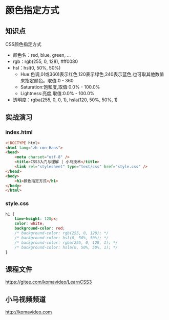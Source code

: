 颜色指定方式
============

## 知识点

CSS颜色指定方式

* 颜色名：red, blue, green, ...
* rgb：rgb(255, 0, 128), #ff0080
* hsl：hsl(0, 50%, 50%)
  + Hue:色调,0(或360)表示红色,120表示绿色,240表示蓝色,也可取其他数值来指定颜色。取值:0 - 360
  + Saturation:饱和度,取值:0.0% - 100.0%
  + Lightness:亮度,取值:0.0% - 100.0%
* 透明度：rgba(255, 0, 0, 1), hsla(120, 50%, 50%, 1)

## 实战演习

### index.html

~~~html
<!DOCTYPE html>
<html lang="zh-cmn-Hans">
<head>
    <meta charset="utf-8" />
    <title>CSS3入门与理解 | 小马技术</title>
    <link rel="stylesheet" type="text/css" href="style.css" />
</head>
<body>
    <h1>颜色指定方式</h1>
</body>
</html>
~~~

### style.css

~~~css
h1 {
    line-height: 128px;
    color: white;
    background-color: red;
    /* background-color: rgb(255, 0, 128); */
    /* background-color: hsl(0, 50%, 50%); */
    /* background-color: rgba(255, 0, 128, 1); */
    /* background-color: hsla(0, 50%, 50%, 1); */
}
~~~

## 课程文件

https://gitee.com/komavideo/LearnCSS3

## 小马视频频道

http://komavideo.com
